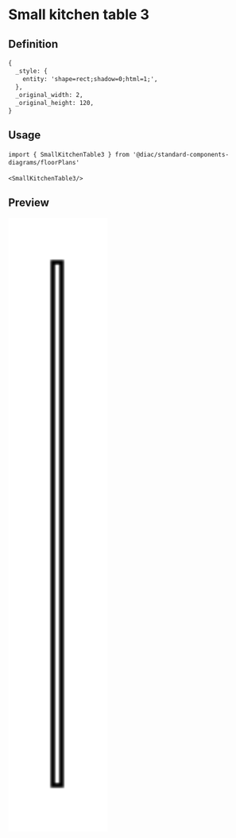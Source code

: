 # Small kitchen table 3

## Definition

```
{
  _style: { 
    entity: 'shape=rect;shadow=0;html=1;',
  },
  _original_width: 2,
  _original_height: 120,
}
```

## Usage

```
import { SmallKitchenTable3 } from '@diac/standard-components-diagrams/floorPlans'

<SmallKitchenTable3/>
```

## Preview

<img src="./small-kitchen-table-3.png" width="200"/>
